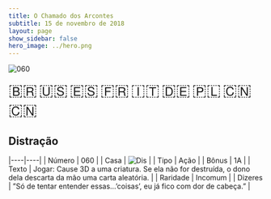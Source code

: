 ```yaml
---
title: O Chamado dos Arcontes
subtitle: 15 de novembro de 2018
layout: page
show_sidebar: false
hero_image: ../hero.png
---
```


![060](https://mastervault-storage-prod.s3.amazonaws.com/media/card_front/pt/341_060_8J78GV8GV57Q_pt.png)

<span title="Português" style="font-size: 32px;cursor: pointer;" onclick="javascript:document.querySelector('img[alt=\'060\']').src=document.querySelector('img[alt=\'060\']').src.replace(/card_front\/[^/]+/, 'card_front/pt').replace(/_[^/.0-9]+\.png/, '_pt.png')">🇧🇷</span>
<span title="English" style="font-size: 32px;cursor: pointer;" onclick="javascript:document.querySelector('img[alt=\'060\']').src=document.querySelector('img[alt=\'060\']').src.replace(/card_front\/[^/]+/, 'card_front/en').replace(/_[^/.0-9]+\.png/, '_en.png')">🇺🇸</span>
<span title="Español" style="font-size: 32px;cursor: pointer;" onclick="javascript:document.querySelector('img[alt=\'060\']').src=document.querySelector('img[alt=\'060\']').src.replace(/card_front\/[^/]+/, 'card_front/es').replace(/_[^/.0-9]+\.png/, '_es.png')">🇪🇸</span>
<span title="Français" style="font-size: 32px;cursor: pointer;" onclick="javascript:document.querySelector('img[alt=\'060\']').src=document.querySelector('img[alt=\'060\']').src.replace(/card_front\/[^/]+/, 'card_front/fr').replace(/_[^/.0-9]+\.png/, '_fr.png')">🇫🇷</span>
<span title="Italiano" style="font-size: 32px;cursor: pointer;" onclick="javascript:document.querySelector('img[alt=\'060\']').src=document.querySelector('img[alt=\'060\']').src.replace(/card_front\/[^/]+/, 'card_front/it').replace(/_[^/.0-9]+\.png/, '_it.png')">🇮🇹</span>
<span title="Deutsche" style="font-size: 32px;cursor: pointer;" onclick="javascript:document.querySelector('img[alt=\'060\']').src=document.querySelector('img[alt=\'060\']').src.replace(/card_front\/[^/]+/, 'card_front/de').replace(/_[^/.0-9]+\.png/, '_de.png')">🇩🇪</span>
<span title="Polskie" style="font-size: 32px;cursor: pointer;" onclick="javascript:document.querySelector('img[alt=\'060\']').src=document.querySelector('img[alt=\'060\']').src.replace(/card_front\/[^/]+/, 'card_front/pl').replace(/_[^/.0-9]+\.png/, '_pl.png')">🇵🇱</span>
<span title="简体中文" style="font-size: 32px;cursor: pointer;" onclick="javascript:document.querySelector('img[alt=\'060\']').src=document.querySelector('img[alt=\'060\']').src.replace(/card_front\/[^/]+/, 'card_front/zh-hans').replace(/_[^/.0-9]+\.png/, '_zh-hans.png')">🇨🇳</span>
<span title="繁體中文" style="font-size: 32px;cursor: pointer;" onclick="javascript:document.querySelector('img[alt=\'060\']').src=document.querySelector('img[alt=\'060\']').src.replace(/card_front\/[^/]+/, 'card_front/zh-hant').replace(/_[^/.0-9]+\.png/, '_zh-hant.png')">🇨🇳</span>

## Distração

|----|----|
| Número | 060 |
| Casa | ![Dis](https://archonarcana.com/images/thumb/e/e8/Dis.png/22px-Dis.png "Dis") |
| Tipo | Ação |
| Bônus | 1A |
| Texto | Jogar: Cause 3D a uma criatura. Se ela não for destruída, o dono dela descarta da mão uma carta aleatória. |
| Raridade | Incomum |
| Dizeres | ”Só de tentar entender essas…’coisas’,  eu já fico com dor de cabeça.” |
